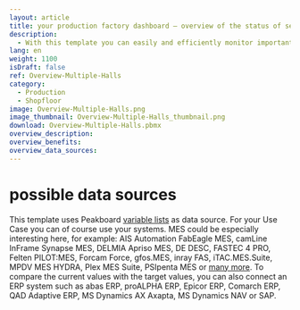 ```yaml
---
layout: article
title: your production factory dashboard ― overview of the status of several production halls at a site
description: 
  - With this template you can easily and efficiently monitor important key figures of the production process in several production halls. It contains information on the status of the individual lines, as well as KPIs and meta-information on the current orders. Employees can also see the target/actual comparison of the individual production lines in a clear diagram, which can increase motivation and productivity and thus help to optimize production processes. The template is freely configurable, so download it directly and adapt it to the individual needs of your manufacturing company.
lang: en
weight: 1100
isDraft: false
ref: Overview-Multiple-Halls
category:
  - Production
  - Shopfloor
image: Overview-Multiple-Halls.png
image_thumbnail: Overview-Multiple-Halls_thumbnail.png
download: Overview-Multiple-Halls.pbmx
overview_description:
overview_benefits:
overview_data_sources:
---
```


# possible data sources

This template uses Peakboard [variable lists](https://help.peakboard.com/scripting/en-variables.html) as data source. For your Use Case you can of course use your systems. MES could be especially interesting here, for example: AIS Automation FabEagle MES, camLine InFrame Synapse MES, DELMIA Apriso MES, DE DESC, FASTEC 4 PRO, Felten PILOT:MES, Forcam Force, gfos.MES, inray FAS, iTAC.MES.Suite, MPDV MES HYDRA, Plex MES Suite, PSIpenta MES or [many more](https://peakboard.com/en/product/peakboard-versions/#dataconnections). To compare the current values with the target values, you can also connect an ERP system such as abas ERP, proALPHA ERP, Epicor ERP, Comarch ERP, QAD Adaptive ERP, MS Dynamics AX Axapta, MS Dynamics NAV or SAP.